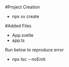#Project Creation
- npx sv create

#Added Files
- App.svelte
- app.ts

Run below to reproduce error
 - npx tsc --noEmit